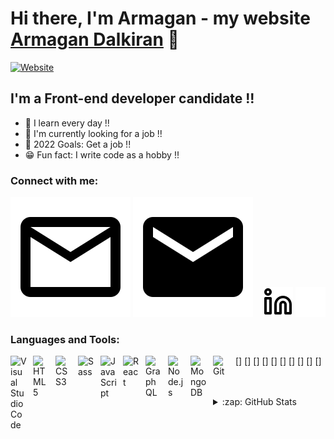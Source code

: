 # Hi there, I'm Armagan - my website [Armagan Dalkiran][website] 👋 


[![Website](https://img.shields.io/website?label=armagandalkiran.com&style=for-the-badge&url=https%3A%2F%2Fcodestackr.com)](https://www.armagandalkiran.com/)

## I'm a Front-end developer candidate !!

- 👀 I learn every day !!
- 🚀 I'm currently looking for a job !!
- 🥅 2022 Goals: Get a job !!
- 😁 Fun fact: I write code as a hobby !!

### Connect with me:

[![website](./img/mail-light.svg)](mailto:armagandalkran20@gmail.com/#gh-light-mode-only)
[![website](./img/mail-dark.svg)](mailto:armagandalkran20@gmail.com/#gh-dark-mode-only)
&nbsp;&nbsp;
[![website](./img/linkedin-light.svg)](https://www.linkedin.com/in/arma%C4%9Fan-dalk%C4%B1ran-4aa233171/#gh-light-mode-only)
[![website](./img/linkedin-dark.svg)](https://www.linkedin.com/in/arma%C4%9Fan-dalk%C4%B1ran-4aa233171/#gh-dark-mode-only)

### Languages and Tools:

[<img align="left" alt="Visual Studio Code" width="26px" src="https://cdn.jsdelivr.net/gh/devicons/devicon/icons/vscode/vscode-original.svg" style="padding-right:10px;" />]
[<img align="left" alt="HTML5" width="26px" src="https://cdn.jsdelivr.net/gh/devicons/devicon/icons/html5/html5-original.svg" style="padding-right:10px;" />]
[<img align="left" alt="CSS3" width="26px" src="https://cdn.jsdelivr.net/gh/devicons/devicon/icons/css3/css3-original.svg" style="padding-right:10px;" />]
[<img align="left" alt="Sass" width="26px" src="https://cdn.jsdelivr.net/gh/devicons/devicon/icons/sass/sass-original.svg" style="padding-right:10px;" />]
[<img align="left" alt="JavaScript" width="26px" src="https://cdn.jsdelivr.net/gh/devicons/devicon/icons/javascript/javascript-original.svg" style="padding-right:10px;" />]
[<img align="left" alt="React" width="26px" src="https://cdn.jsdelivr.net/gh/devicons/devicon/icons/react/react-original.svg" style="padding-right:10px;" />]
[<img align="left" alt="GraphQL" width="26px" src="https://cdn.jsdelivr.net/gh/devicons/devicon/icons/graphql/graphql-plain.svg" style="padding-right:10px;" />]
[<img align="left" alt="Node.js" width="26px" src="https://cdn.jsdelivr.net/gh/devicons/devicon/icons/nodejs/nodejs-original.svg" style="padding-right:10px;" />]
[<img align="left" alt="MongoDB" width="26px" src="https://cdn.jsdelivr.net/gh/devicons/devicon/icons/mongodb/mongodb-original.svg" style="padding-right:10px;" />]
[<img align="left" alt="Git" width="26px" src="https://cdn.jsdelivr.net/gh/devicons/devicon/icons/git/git-original.svg" style="padding-right:10px;" />]

<br />
<br />

<details>
  <summary>:zap: GitHub Stats</summary>

  <img align="left" alt="armagandalkiran's GitHub Stats" src="https://github-readme-stats.vercel.app/api?username=armagandalkiran&show_icons=true&hide_border=false&title_color=ff652f&icon_color=FFE400&bg_color=09131B&text_color=ffffff&border_color=0c1a25" />

</details>

[website]: https://www.armagandalkiran.com/
[linkedin]: https://www.linkedin.com/in/arma%C4%9Fan-dalk%C4%B1ran-4aa233171/
